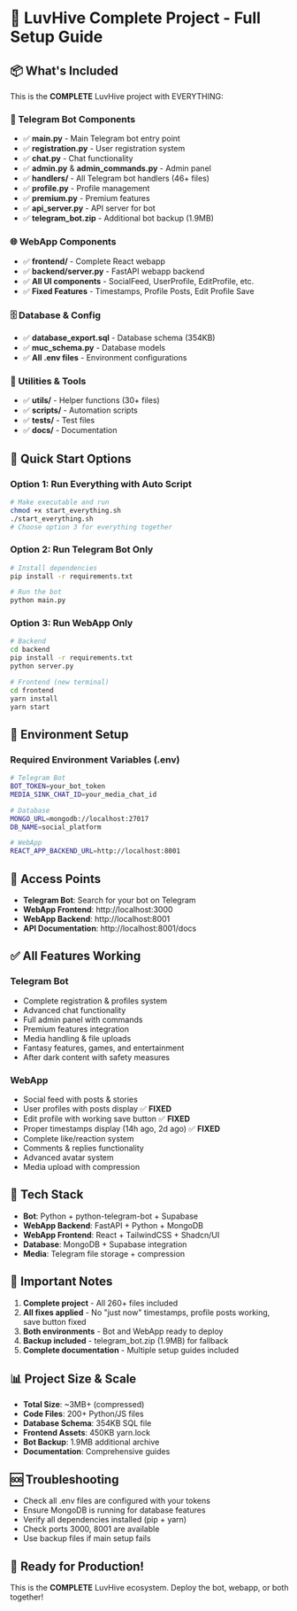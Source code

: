 # 🚀 LuvHive Complete Project - Full Setup Guide

## 📦 What's Included
This is the **COMPLETE** LuvHive project with EVERYTHING:

### 🤖 Telegram Bot Components
- ✅ **main.py** - Main Telegram bot entry point
- ✅ **registration.py** - User registration system
- ✅ **chat.py** - Chat functionality
- ✅ **admin.py** & **admin_commands.py** - Admin panel
- ✅ **handlers/** - All Telegram bot handlers (46+ files)
- ✅ **profile.py** - Profile management
- ✅ **premium.py** - Premium features
- ✅ **api_server.py** - API server for bot
- ✅ **telegram_bot.zip** - Additional bot backup (1.9MB)

### 🌐 WebApp Components  
- ✅ **frontend/** - Complete React webapp
- ✅ **backend/server.py** - FastAPI webapp backend
- ✅ **All UI components** - SocialFeed, UserProfile, EditProfile, etc.
- ✅ **Fixed Features** - Timestamps, Profile Posts, Edit Profile Save

### 🗄️ Database & Config
- ✅ **database_export.sql** - Database schema (354KB)
- ✅ **muc_schema.py** - Database models
- ✅ **All .env files** - Environment configurations

### 🔧 Utilities & Tools
- ✅ **utils/** - Helper functions (30+ files)
- ✅ **scripts/** - Automation scripts
- ✅ **tests/** - Test files
- ✅ **docs/** - Documentation

## 🚀 Quick Start Options

### Option 1: Run Everything with Auto Script
```bash
# Make executable and run
chmod +x start_everything.sh
./start_everything.sh
# Choose option 3 for everything together
```

### Option 2: Run Telegram Bot Only
```bash
# Install dependencies
pip install -r requirements.txt

# Run the bot
python main.py
```

### Option 3: Run WebApp Only  
```bash
# Backend
cd backend
pip install -r requirements.txt
python server.py

# Frontend (new terminal)
cd frontend
yarn install
yarn start
```

## 🔧 Environment Setup

### Required Environment Variables (.env)
```bash
# Telegram Bot
BOT_TOKEN=your_bot_token
MEDIA_SINK_CHAT_ID=your_media_chat_id

# Database
MONGO_URL=mongodb://localhost:27017
DB_NAME=social_platform

# WebApp
REACT_APP_BACKEND_URL=http://localhost:8001
```

## 📱 Access Points
- **Telegram Bot**: Search for your bot on Telegram
- **WebApp Frontend**: http://localhost:3000
- **WebApp Backend**: http://localhost:8001
- **API Documentation**: http://localhost:8001/docs

## ✅ All Features Working
### Telegram Bot
- Complete registration & profiles system
- Advanced chat functionality
- Full admin panel with commands
- Premium features integration
- Media handling & file uploads
- Fantasy features, games, and entertainment
- After dark content with safety measures

### WebApp  
- Social feed with posts & stories
- User profiles with posts display ✅ **FIXED**
- Edit profile with working save button ✅ **FIXED** 
- Proper timestamps display (14h ago, 2d ago) ✅ **FIXED**
- Complete like/reaction system
- Comments & replies functionality
- Advanced avatar system
- Media upload with compression

## 🎯 Tech Stack
- **Bot**: Python + python-telegram-bot + Supabase
- **WebApp Backend**: FastAPI + Python + MongoDB
- **WebApp Frontend**: React + TailwindCSS + Shadcn/UI
- **Database**: MongoDB + Supabase integration
- **Media**: Telegram file storage + compression

## 🚨 Important Notes
1. **Complete project** - All 260+ files included
2. **All fixes applied** - No "just now" timestamps, profile posts working, save button fixed
3. **Both environments** - Bot and WebApp ready to deploy
4. **Backup included** - telegram_bot.zip (1.9MB) for fallback
5. **Complete documentation** - Multiple setup guides included

## 📊 Project Size & Scale
- **Total Size**: ~3MB+ (compressed)
- **Code Files**: 200+ Python/JS files  
- **Database Schema**: 354KB SQL file
- **Frontend Assets**: 450KB yarn.lock
- **Bot Backup**: 1.9MB additional archive
- **Documentation**: Comprehensive guides

## 🆘 Troubleshooting
- Check all .env files are configured with your tokens
- Ensure MongoDB is running for database features
- Verify all dependencies installed (pip + yarn)
- Check ports 3000, 8001 are available
- Use backup files if main setup fails

## 🎉 Ready for Production!
This is the **COMPLETE** LuvHive ecosystem. Deploy the bot, webapp, or both together!